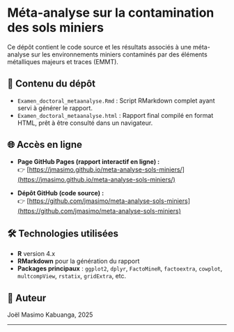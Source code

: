 # Méta-analyse sur la contamination des sols miniers

Ce dépôt contient le code source et les résultats associés à une méta-analyse sur les environnements miniers contaminés par des éléments métalliques majeurs et traces (EMMT).

## 📂 Contenu du dépôt

- `Examen_doctoral_metaanalyse.Rmd` : Script RMarkdown complet ayant servi à générer le rapport.
- `Examen_doctoral_metaanalyse.html` : Rapport final compilé en format HTML, prêt à être consulté dans un navigateur.

## 🌐 Accès en ligne

- **Page GitHub Pages (rapport interactif en ligne) :**  
  👉 [https://jmasimo.github.io/meta-analyse-sols-miniers/](https://jmasimo.github.io/meta-analyse-sols-miniers/)

- **Dépôt GitHub (code source) :**  
  👉 [https://github.com/jmasimo/meta-analyse-sols-miniers](https://github.com/jmasimo/meta-analyse-sols-miniers)

## 🛠️ Technologies utilisées

- **R** version 4.x
- **RMarkdown** pour la génération du rapport
- **Packages principaux** : `ggplot2`, `dplyr`, `FactoMineR`, `factoextra`, `cowplot`, `multcompView`, `rstatix`, `gridExtra`, etc.

## 👤 Auteur

Joël Masimo Kabuanga, 2025

---

